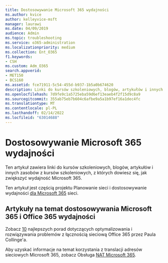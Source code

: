 ```yaml
---
title: Dostosowywanie Microsoft 365 wydajności
ms.author: kvice
author: kelleyvice-msft
manager: laurawi
ms.date: 04/09/2019
audience: Admin
ms.topic: troubleshooting
ms.service: o365-administration
ms.localizationpriority: medium
ms.collection: Ent_O365
f1.keywords:
- CSH
ms.custom: Adm_O365
search.appverid:
- MET150
- BCS160
ms.assetid: fce71911-5c54-455d-b937-1b5a0b674620
description: Linki do kursów szkoleniowych, blogów, artykułów i innych zasobów z daniem o tym, jak zwiększyć wydajność Microsoft 365.
ms.openlocfilehash: 7d9fe9c1a5725eba59d6ef13eaeb4f2f15d9c8a9
ms.sourcegitcommit: 355ab75eb7b604c6afbe9a5a1b97ef16a1dec4fc
ms.translationtype: MT
ms.contentlocale: pl-PL
ms.lasthandoff: 02/14/2022
ms.locfileid: "63014688"
---
```

# <a name="tune-microsoft-365-performance"></a>Dostosowywanie Microsoft 365 wydajności

Ten artykuł zawiera linki do kursów szkoleniowych, blogów, artykułów i innych zasobów z kursów szkoleniowych, z których dowiesz się, jak zwiększyć wydajność Microsoft 365.
  
Ten artykuł jest częścią projektu Planowanie sieci i dostosowywanie wydajności [dla Microsoft 365](./network-planning-and-performance.md) sieci.

## <a name="articles-about-fine-tuning-microsoft-365-and-office-365-performance"></a>Artykuły na temat dostosowywania Microsoft 365 i Office 365 wydajności

Zobacz [10](/archive/blogs/onthewire/top-10-tips-for-optimising-troubleshooting-your-office-365-network-connectivity) najlepszych porad dotyczących optymalizowania i rozwiązywania problemów z łącznością sieciową Office 365 przez Paula Collinge'a.
  
Aby uzyskać informacje na temat korzystania z translacji adresów sieciowych Microsoft 365, zobacz Obsługa [NAT Microsoft 365](nat-support-with-microsoft-365.md).
